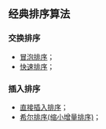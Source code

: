 ## 经典排序算法
### 交换排序
* [冒泡排序](https://github.com/Kewei0323/Codes/blob/master/Hands-on%20code/SortAlgorithms/bubbleSort.cpp)；
* [快速排序](https://github.com/Kewei0323/Codes/blob/master/Hands-on%20code/SortAlgorithms/quickSort.cpp)；
### 插入排序
* [直接插入排序](https://github.com/Kewei0323/Codes/blob/master/Hands-on%20code/SortAlgorithms/insertSort.cpp)；
* [希尔排序(缩小增量排序)](https://github.com/Kewei0323/Codes/blob/master/Hands-on%20code/SortAlgorithms/shellSort.cpp)；
